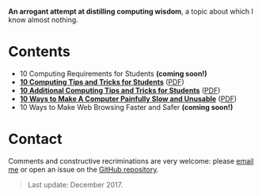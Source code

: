 __An arrogant attempt at distilling computing wisdom__, a topic about which I know almost nothing.

# Contents

- 10 Computing Requirements for Students __(coming soon!)__
- __[10 Computing Tips and Tricks for Students][ct1]__ 
([PDF][ct1-pdf])
- __[10 Additional Computing Tips and Tricks for Students][ct2]__ 
([PDF][ct2-pdf])
- __[10 Ways to Make A Computer Painfully Slow and Unusable][slow]__ 
([PDF][slow-pdf])
- 10 Ways to Make Web Browsing Faster and Safer __(coming soon!)__

[ct1]: computing-tricks-1.md
[ct1-pdf]: computing-tricks-1.pdf
[ct2]: computing-tricks-2.md
[ct2-pdf]: computing-tricks-2.pdf
[slow]: slow-computers.md
[slow-pdf]: slow-computers.pdf

# Contact

Comments and constructive recriminations are very welcome: please [email me](f.briatte@gmail.com) or open an issue on the [GitHub repository](https://github.com/briatte/computing).

> Last update: December 2017.
